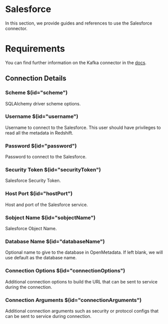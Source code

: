 # Salesforce

In this section, we provide guides and references to use the Salesforce connector.

# Requirements
<!-- to be updated -->
You can find further information on the Kafka connector in the [docs](https://docs.open-metadata.org/connectors/database/salesforce).

## Connection Details

### Scheme $(id="scheme")

SQLAlchemy driver scheme options.
<!-- scheme to be updated -->

### Username $(id="username")

Username to connect to the Salesforce. This user should have privileges to read all the metadata in Redshift.
<!-- username to be updated -->

### Password $(id="password")

Password to connect to the Salesforce.
<!-- password to be updated -->

### Security Token $(id="securityToken")

Salesforce Security Token.
<!-- securityToken to be updated -->

### Host Port $(id="hostPort")

Host and port of the Salesforce service.
<!-- hostPort to be updated -->

### Sobject Name $(id="sobjectName")

Salesforce Object Name.
<!-- sobjectName to be updated -->

### Database Name $(id="databaseName")

Optional name to give to the database in OpenMetadata. If left blank, we will use default as the database name.
<!-- databaseName to be updated -->

### Connection Options $(id="connectionOptions")

Additional connection options to build the URL that can be sent to service during the connection.
<!-- connectionOptions to be updated -->

### Connection Arguments $(id="connectionArguments")

Additional connection arguments such as security or protocol configs that can be sent to service during connection.
<!-- connectionArguments to be updated -->

